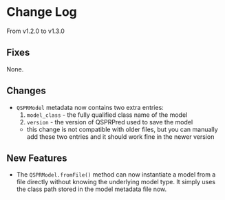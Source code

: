 # Change Log
From v1.2.0 to v1.3.0

## Fixes

None.

## Changes

- `QSPRModel` metadata now contains two extra entries:
  1. `model_class` - the fully qualified class name of the model
  2. `version` - the version of QSPRPred used to save the model
  - this change is not compatible with older files, but you can manually add these two entries and it should work fine in the newer version

## New Features

- The `QSPRModel.fromFile()` method can now instantiate a model from a file directly without knowing the underlying model type. It simply uses the class path stored in the model metadata file now.
